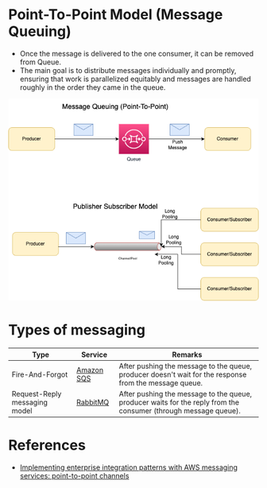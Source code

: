 # Point-To-Point Model (Message Queuing)
- Once the message is delivered to the one consumer, it can be removed from Queue.
- The main goal is to distribute messages individually and promptly, ensuring that work is parallelized equitably and messages are handled roughly in the order they came in the queue.

![](assets/Traditional-Message-Patterns.drawio.png)

# Types of messaging

| Type                          | Service                                                                            | Remarks                                                                                                         |
|-------------------------------|------------------------------------------------------------------------------------|-----------------------------------------------------------------------------------------------------------------|
| Fire-And-Forgot               | [Amazon SQS](../../../2_AWSComponents/5_MessageBrokerServices/AmazonSQS/Readme.md) | After pushing the message to the queue, producer doesn't wait for the response from the message queue.          |
| Request-Reply messaging model | [RabbitMQ](../RabbitMQ.md)                                                         | After pushing the message to the queue, producer waits for the reply from the consumer (through message queue). |

# References
- [Implementing enterprise integration patterns with AWS messaging services: point-to-point channels](https://aws.amazon.com/blogs/compute/implementing-enterprise-integration-patterns-with-aws-messaging-services-point-to-point-channels/)